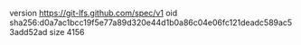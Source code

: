 version https://git-lfs.github.com/spec/v1
oid sha256:d0a7ac1bcc19f5e77a89d320e44d1b0a86c04e06fc121deadc589ac53add52ad
size 4156
